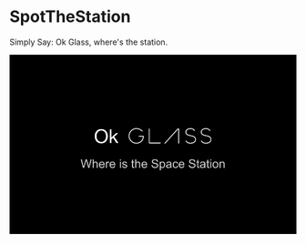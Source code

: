 SpotTheStation
==============

Simply Say: Ok Glass, where's the station.

![Trigger Command for Spot The Station - "OK Glass, where is the space station?"](/Glass%20Where%20Is%20The%20Space%20Station.png?raw=true "Trigger Command for Spot The Station")
